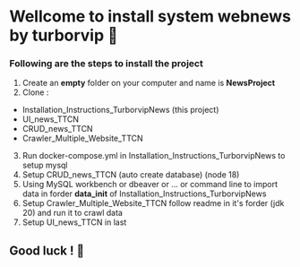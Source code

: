 # Wellcome to install system webnews by turborvip :game_die:

### Following are the steps to install the project

1. Create an **empty** folder on your computer and name is **NewsProject**
2. Clone :
  - Installation_Instructions_TurborvipNews (this project)
  - UI_news_TTCN
  - CRUD_news_TTCN
  - Crawler_Multiple_Website_TTCN
3.  Run docker-compose.yml in Installation_Instructions_TurborvipNews to setup mysql
4. Setup CRUD_news_TTCN (auto create database) (node 18)
5. Using MySQL workbench or dbeaver or ... or command line to import data in forder **data_init** of Installation_Instructions_TurborvipNews
6. Setup Crawler_Multiple_Website_TTCN follow readme in it's forder (jdk 20) and run it to crawl data
7. Setup UI_news_TTCN in last

## Good luck ! :vampire:

     
